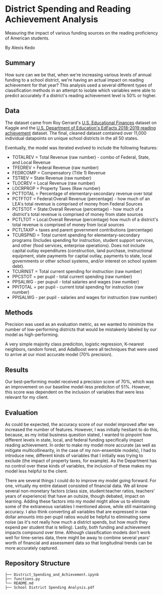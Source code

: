 # District Spending and Reading Achievement Analysis
Measuring the impact of various funding sources on the reading proficiency of American students. 

By Alexis Kedo

## Summary 
How sure can we be that, when we're increasing various levels of annual funding to a school district, we're having an actual impact on reading achievement for that year? This analysis used a several different types of classification methods in an attempt to isolate which variables were able to predict accurately if a district's reading achievement level is 50% or higher. 
## Data 
The dataset came from Roy Gerrard's [U.S. Educational Finances](https://www.kaggle.com/noriuk/us-educational-finances) dataset on Kaggle and the [U.S. Department of Education's EdFacts 2018-2019 reading achievement](https://www2.ed.gov/about/inits/ed/edfacts/index.html) dataset. The final, cleaned dataset contained over 11,000 individual datapoints on unique school districts in the all 50 states.  

Eventually, the model was iterated evolved to include the following features: 
- TOTALREV = Total Revenue (raw number) - combo of Federal, State, and Local Revenue
- TFEDREV = Federal Revenue (raw number)
- FEDRCOMP = Compensatory (Title 1) Revenue
- TSTREV = State Revenue (raw number)
- TLOCREV = Local Revenue (raw number) 
- LOCRPROP = Property Taxes (Raw number)
- PCTTOTAL = Percentage of elementary-secondary revenue over total 
- PCTFTOT = Federal:Overall Revenue (percentage) - how much of an LEA's total revenue is comprised of money from Federal Sources
- PCTSTOT = State:Overall Revenue (percentage) - how much of a district's total revenue is comprised of money from state sources
- PCTLTOT = Local:Overall Revenue (percentage) how much of a district's total revenue is comprised of money from local sources 
- PCTLTAXP = taxes and parent government contributions (percentage)
- TCURSPND = Total current spending for elementary-secondary programs (Includes spending for instruction, student support services, and other (food services, enterprise operations). Does not include capital outlay expenditures (construction, land purchase, instructional equipment, state payments for captial outlay, payments to state, local governments or other school systems, and/or interest on school system debt). 
- TCURINST = Total current spending for instruction (raw number) 
- PPCSTOT = per pupil - total current spending (raw number)
- PPSALWG - per pupuil - total salaries and wages (raw number)
- PPITOTAL = per pupil - current total spending for instruction (raw number)
- PPISALWG - per pupil - salaries and wages for instruction (raw number)

## Methods 
Precision was used as an evaluation metric, as we wanted to minimize the number of low-performing districts that would be mistakenly labeled by our model as high-performing. 

A very simple majority class prediciton, logistic regression, K-nearest neighbors, random forest, and AdaBoost were all techniques that were used to arrive at our most accurate model (70% precision). 

## Results 
Our best-performing model received a precision score of 70%, which was an improvement on our baseline model-less prediciton of 51%. However, this score was dependent on the inclusion of variables that were less relevant for my client. 

## Evaluation 
As could be expected, the accuracy score of our model improved after we increased the number of features. However, I was initially hesitant to do this, because, as my initial business question stated, I wanted to pinpoint how different levels in state, local, and federal funding specifically impact reading achievement. In order to make my model more accurate (as well as mitigate multicollinearity, in the case of my non-ensemble models), I had to introduce new, different kinds of variables that I initially was trying to exclude (the impact of property taxes, for example). As the Department has no control over these kinds of variables, the inclusion of these makes my model less helpful to the client.


There are several things I could do to improve my model going forward. For one, virtually my entire dataset consisted of financial data. We all know several non-monetary factors (class size, student:teacher ratios, teachers' years of experience) that have an outsize, though debated, impact on learning. Adding these factors into my model might allow us to eliminate some of the extraneous variables I mentioned above, while still maintaining accuracy. I also think converting all variables that are expressed in raw dollar amounts into per-pupil ratios would be helpful to eliminating some noise (as it's not really how much a district spends, but how much they expend per student that is telling). Lastly, both funding and achievement impacts compound over time. Although classification models don't work well for time-series data, there might be away to combine several years' worth of financial and assessment data so that longitudinal trends can be more accurately captured.

## Repository Structure
```
├── District_Spending_and_Achievement.ipynb
├── functions.py
└── README.md
├── School District Spending Analysis.pdf

```
